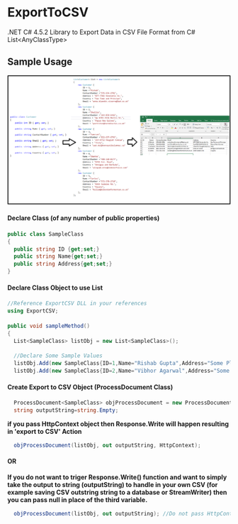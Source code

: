 # ExportToCSV
.NET C# 4.5.2 Library to Export Data in CSV File Format from C# List\<AnyClassType>
## Sample Usage

![Snapshot Overview of the Process](https://raw.githubusercontent.com/vibs2006/ExportToCSV/master/ExportCSV/icons/Snapshot.png)

#### Declare Class (of any number of public properties)
```C#
public class SampleClass
{
  public string ID {get;set;}
  public string Name{get;set;}
  public string Address{get;set;}
}
```
#### Declare Class Object to use List
```C#
//Reference ExportCSV DLL in your references
using ExportCSV; 

public void sampleMethod()
{
  List<SampleClass> listObj = new List<SampleClass>();
  
  //Declare Some Sample Values
  listObj.Add(new SampleClass{ID=1,Name="Rishab Gupta",Address="Some Place, Delhi"});
  listObj.Add(new SampleClass{ID=2,Name="Vibhor Agarwal",Address="Some New Place, Mumbai"});
```

#### Create Export to CSV Object (ProcessDocument Class)
```C#  
  ProcessDocument<SampleClass> objProcessDocument = new ProcessDocument<SampleClass>();
  string outputString=string.Empty;
``` 
**if you pass HttpContext object then Response.Write will happen resulting in 'export to CSV' Action**
```C#
  objProcessDocument(listObj, out outputString, HttpContext); 
```
#### OR
**If you do not want to triger Response.Write() function and want to simply take the output to string (outputString) to handle in your own CSV (for example saving CSV outstring string to a database or StreamWriter) then you can pass null in place of the third variable.**
```C#
  objProcessDocument(listObj, out outputString); //Do not pass HttpContext to prevent trigger of Response.Write
```
